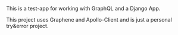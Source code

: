 This is a test-app for working with GraphQL and a Django App.

This project uses Graphene and Apollo-Client and is just a personal try&error project.
